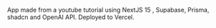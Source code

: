 App made from a youtube tutorial using NextJS 15 , Supabase, Prisma, shadcn and OpenAI API. Deployed to Vercel.
